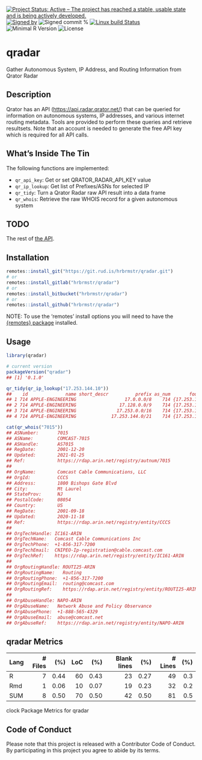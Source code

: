 
[![Project Status: Active – The project has reached a stable, usable
state and is being actively
developed.](https://www.repostatus.org/badges/latest/active.svg)](https://www.repostatus.org/#active)
[![Signed
by](https://img.shields.io/badge/Keybase-Verified-brightgreen.svg)](https://keybase.io/hrbrmstr)
![Signed commit
%](https://img.shields.io/badge/Signed_Commits-100%25-lightgrey.svg)
[![Linux build
Status](https://travis-ci.org/hrbrmstr/qradar.svg?branch=master)](https://travis-ci.org/hrbrmstr/qradar)  
![Minimal R
Version](https://img.shields.io/badge/R%3E%3D-3.6.0-blue.svg)
![License](https://img.shields.io/badge/License-MIT-blue.svg)

# qradar

Gather Autonomous System, IP Address, and Routing Information from
Qrator Radar

## Description

Qrator has an API (<https://api.radar.qrator.net/>) that can be queried
for information on autonomous systems, IP addresses, and various
internet routing metadata. Tools are provided to perform these queries
and retrieve resultsets. Note that an account is needed to generate the
free API key which is required for all API calls.

## What’s Inside The Tin

The following functions are implemented:

-   `qr_api_key`: Get or set QRATOR\_RADAR\_API\_KEY value
-   `qr_ip_lookup`: Get list of Prefixes/ASNs for selected IP
-   `qr_tidy`: Turn a Qrator Radar raw API result into a data frame
-   `qr_whois`: Retrieve the raw WHOIS record for a given autonomous
    system

## TODO

The rest of [the API](https://api.radar.qrator.net/).

## Installation

``` r
remotes::install_git("https://git.rud.is/hrbrmstr/qradar.git")
# or
remotes::install_gitlab("hrbrmstr/qradar")
# or
remotes::install_bitbucket("hrbrmstr/qradar")
# or
remotes::install_github("hrbrmstr/qradar")
```

NOTE: To use the ‘remotes’ install options you will need to have the
[{remotes} package](https://github.com/r-lib/remotes) installed.

## Usage

``` r
library(qradar)

# current version
packageVersion("qradar")
## [1] '0.1.0'
```

``` r
qr_tidy(qr_ip_lookup("17.253.144.10"))
##    id              name short_descr          prefix as_num       found_ips
## 1 714 APPLE-ENGINEERING                  17.0.0.0/8    714 {17.253.144.10}
## 2 714 APPLE-ENGINEERING                17.128.0.0/9    714 {17.253.144.10}
## 3 714 APPLE-ENGINEERING               17.253.0.0/16    714 {17.253.144.10}
## 4 714 APPLE-ENGINEERING             17.253.144.0/21    714 {17.253.144.10}

cat(qr_whois("7015"))
## ASNumber:       7015
## ASName:         COMCAST-7015
## ASHandle:       AS7015
## RegDate:        2001-12-20
## Updated:        2021-01-25
## Ref:            https://rdap.arin.net/registry/autnum/7015
## 
## OrgName:        Comcast Cable Communications, LLC
## OrgId:          CCCS
## Address:        1800 Bishops Gate Blvd
## City:           Mt Laurel
## StateProv:      NJ
## PostalCode:     08054
## Country:        US
## RegDate:        2001-09-18
## Updated:        2020-11-18
## Ref:            https://rdap.arin.net/registry/entity/CCCS
## 
## OrgTechHandle: IC161-ARIN
## OrgTechName:   Comcast Cable Communications Inc
## OrgTechPhone:  +1-856-317-7200
## OrgTechEmail:  CNIPEO-Ip-registration@cable.comcast.com
## OrgTechRef:    https://rdap.arin.net/registry/entity/IC161-ARIN
## 
## OrgRoutingHandle: ROUTI25-ARIN
## OrgRoutingName:   Routing
## OrgRoutingPhone:  +1-856-317-7200
## OrgRoutingEmail:  routing@comcast.com
## OrgRoutingRef:    https://rdap.arin.net/registry/entity/ROUTI25-ARIN
## 
## OrgAbuseHandle: NAPO-ARIN
## OrgAbuseName:   Network Abuse and Policy Observance
## OrgAbusePhone:  +1-888-565-4329
## OrgAbuseEmail:  abuse@comcast.net
## OrgAbuseRef:    https://rdap.arin.net/registry/entity/NAPO-ARIN
```

## qradar Metrics

| Lang | \# Files |  (%) | LoC |  (%) | Blank lines |  (%) | \# Lines | (%) |
|:-----|---------:|-----:|----:|-----:|------------:|-----:|---------:|----:|
| R    |        7 | 0.44 |  60 | 0.43 |          23 | 0.27 |       49 | 0.3 |
| Rmd  |        1 | 0.06 |  10 | 0.07 |          19 | 0.23 |       32 | 0.2 |
| SUM  |        8 | 0.50 |  70 | 0.50 |          42 | 0.50 |       81 | 0.5 |

clock Package Metrics for qradar

## Code of Conduct

Please note that this project is released with a Contributor Code of
Conduct. By participating in this project you agree to abide by its
terms.
